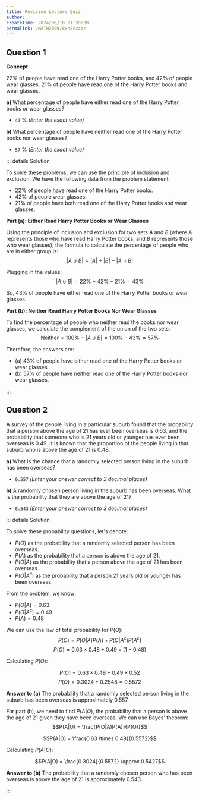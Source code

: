 ```yaml
---
title: Revision Lecture Quiz
author:
createTime: 2024/06/10 21:39:28
permalink: /MATH2099/8xh2czzz/
---
```


## Question 1

<div class="how_qb">

**Concept**

$22\%$ of people have read one of the Harry Potter books, and $42\%$ of people wear glasses. $21\%$ of people have read one of the Harry Potter books and wear glasses.

**a)** What percentage of people have either read one of the Harry Potter books or wear glasses?

- `43` $\%$ _(Enter the exact value)_

**b)** What percentage of people have neither read one of the Harry Potter books nor wear glasses?

- `57` $\%$ _(Enter the exact value)_

::: details Solution

To solve these problems, we can use the principle of inclusion and exclusion. We have the following data from the problem statement:

- 22% of people have read one of the Harry Potter books.
- 42% of people wear glasses.
- 21% of people have both read one of the Harry Potter books and wear glasses.

**Part (a): Either Read Harry Potter Books or Wear Glasses**

Using the principle of inclusion and exclusion for two sets $A$ and $B$ (where $A$ represents those who have read Harry Potter books, and $B$ represents those who wear glasses), the formula to calculate the percentage of people who are in either group is:
$$|A \cup B| = |A| + |B| - |A \cap B|$$

Plugging in the values:
$$|A \cup B| = 22\% + 42\% - 21\% = 43\%$$

So, 43% of people have either read one of the Harry Potter books or wear glasses.

**Part (b): Neither Read Harry Potter Books Nor Wear Glasses**

To find the percentage of people who neither read the books nor wear glasses, we calculate the complement of the union of the two sets:
$$\text{Neither} = 100\% - |A \cup B| = 100\% - 43\% = 57\%$$

Therefore, the answers are:
- (a) 43% of people have either read one of the Harry Potter books or wear glasses.
- (b) 57% of people have neither read one of the Harry Potter books nor wear glasses.

:::

</div>

## Question 2

<div class="how_qb">

A survey of the people living in a particular suburb found that the probability that a person above the age of 21 has ever been overseas is $0.63$, and the probability that someone who is 21 years old or younger has ever been overseas is $0.49$. It is known that the proportion of the people living in that suburb who is above the age of 21 is $0.48$.

**a)** What is the chance that a randomly selected person living in the suburb has been overseas?

- `0.557` _(Enter your answer correct to 3 decimal places)_

**b)** A randomly chosen person living in the suburb has been overseas. What is the probability that they are above the age of 21?

- `0.543` _(Enter your answer correct to 3 decimal places)_

::: details Solution

To solve these probability questions, let's denote:

- $P(O)$ as the probability that a randomly selected person has been overseas.
- $P(A)$ as the probability that a person is above the age of 21.
- $P(O|A)$ as the probability that a person above the age of 21 has been overseas.
- $P(O|A^c)$ as the probability that a person 21 years old or younger has been overseas.

From the problem, we know:
- $P(O|A) = 0.63$
- $P(O|A^c) = 0.49$
- $P(A) = 0.48$

We can use the law of total probability for $P(O)$:
$$P(O) = P(O|A)P(A) + P(O|A^c)P(A^c)$$
$$P(O) = 0.63 \times 0.48 + 0.49 \times (1 - 0.48)$$

Calculating $P(O)$:

$$P(O) = 0.63 \times 0.48 + 0.49 \times 0.52$$
$$P(O) = 0.3024 + 0.2548 = 0.5572$$

**Answer to (a)**
The probability that a randomly selected person living in the suburb has been overseas is approximately 0.557.

For part (b), we need to find $P(A|O)$, the probability that a person is above the age of 21 given they have been overseas. We can use Bayes' theorem:
$$P(A|O) = \frac{P(O|A)P(A)}{P(O)}$$

$$P(A|O) = \frac{0.63 \times 0.48}{0.5572}$$

Calculating $P(A|O)$:

$$P(A|O) = \frac{0.3024}{0.5572} \approx 0.5427$$

**Answer to (b)**
The probability that a randomly chosen person who has been overseas is above the age of 21 is approximately 0.543.

:::

</div>

